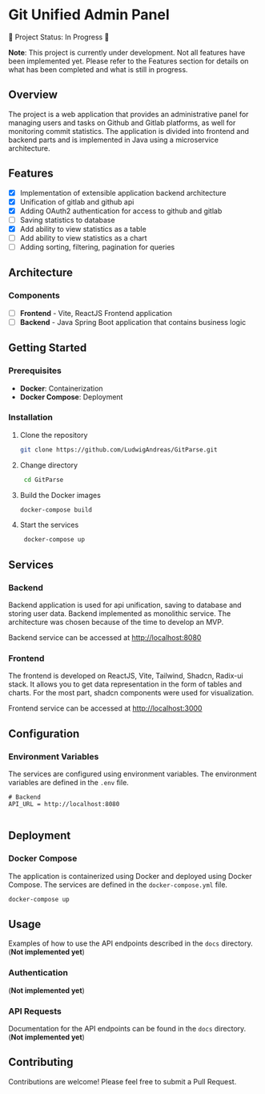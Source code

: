 # Git Unified Admin Panel

🚧 Project Status: In Progress 🚧

**Note**: This project is currently under development. Not all features have been implemented yet. Please refer to the Features section for details on what has been completed and what is still in progress.

## Overview

The project is a web application that provides an administrative panel for managing users and tasks on Github and Gitlab platforms, as well for monitoring commit statistics. The application is divided into frontend and backend parts and is implemented in Java using a microservice architecture.

## Features

- [x] Implementation of extensible application backend architecture
- [x] Unification of gitlab and github api
- [x] Adding OAuth2 authentication for access to github and gitlab
- [ ] Saving statistics to database
- [x] Add ability to view statistics as a table
- [ ] Add ability to view statistics as a chart
- [ ] Adding sorting, filtering, pagination for queries

## Architecture

### Components

- [ ] **Frontend** - Vite, ReactJS Frontend application
- [ ] **Backend** - Java Spring Boot application that contains business logic
## Getting Started

### Prerequisites

- **Docker**: Containerization
- **Docker Compose**: Deployment

### Installation

1. Clone the repository

   ```sh
   git clone https://github.com/LudwigAndreas/GitParse.git
   ```

2. Change directory

   ```sh
    cd GitParse
    ```

3. Build the Docker images

   ```sh
   docker-compose build
   ```

4. Start the services

   ```sh
    docker-compose up
    ```

## Services

### Backend

Backend application is used for api unification, saving to database and storing user data. Backend implemented as monolithic service. The architecture was chosen because of the time to develop an MVP.

Backend service can be accessed at [http://localhost:8080](http://localhost:8080)

### Frontend

The frontend is developed on ReactJS, Vite, Tailwind, Shadcn, Radix-ui stack. It allows you to get data representation in the form of tables and charts. For the most part, shadcn components were used for visualization.

Frontend service can be accessed at [http://localhost:3000](http://localhost:3000)

## Configuration

### Environment Variables

The services are configured using environment variables. The environment variables are defined in the `.env` file.

```env
# Backend
API_URL = http://localhost:8080


```

## Deployment

### Docker Compose

The application is containerized using Docker and deployed using Docker Compose. The services are defined in the `docker-compose.yml` file.

```sh
docker-compose up
```

## Usage

Examples of how to use the API endpoints described in the `docs` directory. (**Not implemented yet**)

### Authentication

(**Not implemented yet**)

### API Requests

Documentation for the API endpoints can be found in the `docs` directory. (**Not implemented yet**)

## Contributing

Contributions are welcome! Please feel free to submit a Pull Request.
